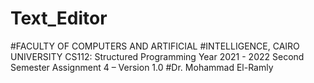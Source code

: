 # Text_Editor
#FACULTY OF COMPUTERS AND ARTIFICIAL 
#INTELLIGENCE, CAIRO UNIVERSITY
CS112: Structured Programming
Year 2021 - 2022
Second Semester
Assignment 4 – Version 1.0
#Dr. Mohammad El-Ramly
